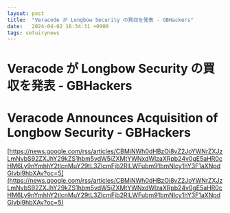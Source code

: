 ```yaml
---
layout: post
title:  "Veracode が Longbow Security の買収を発表 - GBHackers"
date:   2024-04-02 16:34:31 +0900
tags: setuirynews 
---
```


# Veracode が Longbow Security の買収を発表 - GBHackers



# Veracode Announces Acquisition of Longbow Security - GBHackers

[https://news.google.com/rss/articles/CBMiNWh0dHBzOi8vZ2JoYWNrZXJzLmNvbS92ZXJhY29kZS1hbm5vdW5jZXMtYWNxdWlzaXRpb24v0gE5aHR0cHM6Ly9nYmhhY2tlcnMuY29tL3ZlcmFjb2RlLWFubm91bmNlcy1hY3F1aXNpdGlvbi9hbXAv?oc=5](https://news.google.com/rss/articles/CBMiNWh0dHBzOi8vZ2JoYWNrZXJzLmNvbS92ZXJhY29kZS1hbm5vdW5jZXMtYWNxdWlzaXRpb24v0gE5aHR0cHM6Ly9nYmhhY2tlcnMuY29tL3ZlcmFjb2RlLWFubm91bmNlcy1hY3F1aXNpdGlvbi9hbXAv?oc=5)

